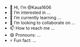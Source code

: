 - 👋 Hi, I’m @Kaua1606
- 👀 I’m interested in ...
- 🌱 I’m currently learning ...
- 💞️ I’m looking to collaborate on ...
- 📫 How to reach me ...
- 😄 Pronouns: ...
- ⚡ Fun fact: ...

<!---
Kaua1606/Kaua1606 is a ✨ special ✨ repository because its `README.md` (this file) appears on your GitHub profile.
You can click the Preview link to take a look at your changes.
meu nome e kaua e eu sou viado ob vkdsffggsrterehdkjhguihitoí23789u9uihfhk.fhhfhitgry]y
~´[
~~]
~kpiuhguethjegeygguyegehigihuighuiethihguhghi
juiututhutçuhuuiothtoerçhugheuithguehgiuhgwphgu4hg
ekjghiuteghututihiohthiuhlt
tgthgiutehgçhuhuho
rthithuotihgoithçhtghteohghouh5
ejuoeçtihoçoçwhkjgntgkjtgjhhiogieu yturty i
gbguinthguttinrgktnegiutghtueuitghghhuhuhuhtgtugtuguthgt
tggtoghghoghhguhhúio
io4joiotiioejiettugeitgeigiegoiu

ghgéhghwéhguewghg´ghweb gfxdssgf
hgfjghdfyui
fdruedudtrdfy
itrtrdtftiu
tylutyufyuf
fffyfyyfy
gyf
yuytdfyutui7uytc
xjklgffuy
dtyulgç~uiyfyu

y[[[[[[[[[[[[[[[[[[[[[[[[[´pewertres6rret6tftgthuhuhuhhu
jjtuhhoihy
hhtehitehiut
gejg
